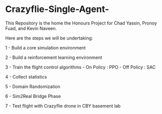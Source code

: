 # Crazyflie-Single-Agent-
This Repository is the home the Honours Project for Chad Yassin, Pronoy Fuad, and Kevin Naveen.


Here are the steps we will be undertaking:

1 - Build a core simulation environment

2 - Build a reinforcement learning environment

3 - Train the flight control algorithms
    - On Policy : PPO
    - Off Policy : SAC
    
4 - Collect statistics

5 - Domain Randomization

6 - Sim2Real Bridge Phase

7 - Test flight with Crazyflie drone in CBY basement lab
